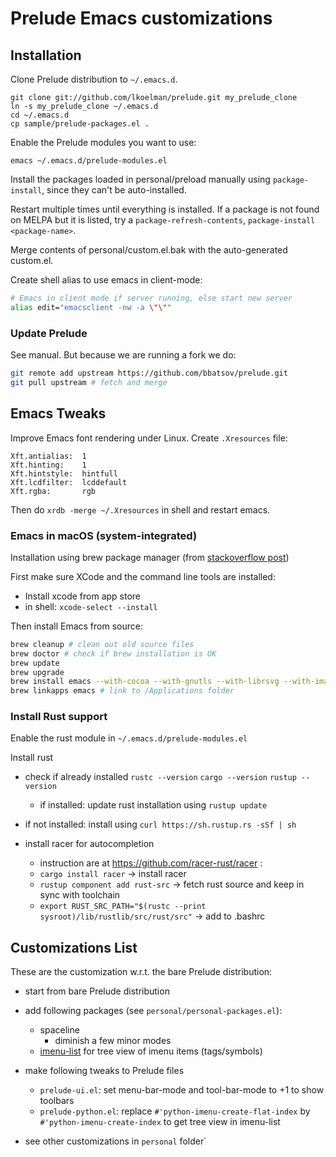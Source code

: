 # Prelude Emacs customizations

## Installation

Clone Prelude distribution to `~/.emacs.d`.

    git clone git://github.com/lkoelman/prelude.git my_prelude_clone
    ln -s my_prelude_clone ~/.emacs.d
    cd ~/.emacs.d
    cp sample/prelude-packages.el .

Enable the Prelude modules you want to use:

    emacs ~/.emacs.d/prelude-modules.el

Install the packages loaded in personal/preload manually using `package-install`,
since they can't be auto-installed.

Restart multiple times until everything is installed. If a package is not found on MELPA but it is listed, try a `package-refresh-contents`, `package-install <package-name>`.

Merge contents of personal/custom.el.bak with the auto-generated custom.el.

Create shell alias to use emacs in client-mode:

```sh
# Emacs in client mode if server running, else start new server
alias edit="emacsclient -nw -a \"\""
```

### Update Prelude

See manual. But because we are running a fork we do:

``` sh
git remote add upstream https://github.com/bbatsov/prelude.git
git pull upstream # fetch and merge
```

## Emacs Tweaks

Improve Emacs font rendering under Linux. Create `.Xresources` file:

```
Xft.antialias:  1
Xft.hinting:    1
Xft.hintstyle:  hintfull
Xft.lcdfilter:  lcddefault
Xft.rgba:       rgb
```

Then do `xrdb -merge ~/.Xresources` in shell and restart emacs.



### Emacs in macOS (system-integrated)

Installation using brew package manager (from [stackoverflow post](https://stackoverflow.com/questions/44092539/how-can-i-install-emacs-correctly-on-os-x))

First make sure XCode and the command line tools are installed:

- Install xcode from app store
- in shell: `xcode-select --install`

Then install Emacs from source:

```sh
brew cleanup # clean out old source files
brew doctor # check if brew installation is OK
brew update
brew upgrade
brew install emacs --with-cocoa --with-gnutls --with-librsvg --with-imagemagick@6
brew linkapps emacs # link to /Applications folder
```

### Install Rust support

Enable the rust module in `~/.emacs.d/prelude-modules.el`

Install rust

- check if already installed `rustc --version` `cargo --version` `rustup --version`
  +  if installed: update rust installation using `rustup update`

- if not installed: install using `curl https://sh.rustup.rs -sSf | sh`

- install racer for autocompletion
  + instruction are at https://github.com/racer-rust/racer :
  + `cargo install racer` -> install racer
  + `rustup component add rust-src` -> fetch rust source and keep in sync with toolchain
  + `export RUST_SRC_PATH="$(rustc --print sysroot)/lib/rustlib/src/rust/src"` -> add to .bashrc

## Customizations List

These are the customization w.r.t. the bare Prelude distribution:

- start from bare Prelude distribution

- add following packages (see `personal/personal-packages.el`):
  + spaceline
    - diminish a few minor modes
  + [imenu-list](https://github.com/bmag/imenu-list) for tree view of imenu items (tags/symbols)

- make following tweaks to Prelude files
  + `prelude-ui.el`: set menu-bar-mode and tool-bar-mode to +1 to show toolbars
  + `prelude-python.el`: replace `#'python-imenu-create-flat-index` by `#'python-imenu-create-index` to get tree view in imenu-list

- see other customizations in `personal` folder`
